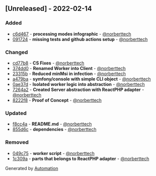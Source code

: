 ## [Unreleased] - 2022-02-14

### Added
- [c6d467](https://github.com/flow-php/etl-async/commit/c6d467e3b3a0401af99e954b38221916ed492772) - **processing modes infographic** - [@norberttech](https://github.com/norberttech)
- [091724](https://github.com/flow-php/etl-async/commit/091724883100b0e781b287535b049332bc538ed5) - **missing tests and github actions setup** - [@norberttech](https://github.com/norberttech)

### Changed
- [cd77b8](https://github.com/flow-php/etl-async/commit/cd77b8cedfac6499b7e73b4fb5291639d897162a) - **CS Fixes** - [@norberttech](https://github.com/norberttech)
- [374dd0](https://github.com/flow-php/etl-async/commit/374dd0aac3ea5c4e38456e64c0411531c9ceb51f) - **Renamed Worker into Client** - [@norberttech](https://github.com/norberttech)
- [23315b](https://github.com/flow-php/etl-async/commit/23315b77b042cebd5592b8b7e532573d7a0e4f73) - **Reduced minMsi in infection** - [@norberttech](https://github.com/norberttech)
- [a479ba](https://github.com/flow-php/etl-async/commit/a479badaed1d65c0278e0f027dbbcfa8f2a72f3b) - **symfony/console with simple CLI object** - [@norberttech](https://github.com/norberttech)
- [0ae37d](https://github.com/flow-php/etl-async/commit/0ae37d7ecc311043d92a386cdfec223648992028) - **Isolated worker logic into abstraction** - [@norberttech](https://github.com/norberttech)
- [7264a2](https://github.com/flow-php/etl-async/commit/7264a2fdf8cd2f6bfa6223db444bce3bda514d6b) - **Created Server abstraction with ReactPHP adapter** - [@norberttech](https://github.com/norberttech)
- [8222f8](https://github.com/flow-php/etl-async/commit/8222f8bc8f2597debfd98ade1744154c720b3f3d) - **Proof of Concept** - [@norberttech](https://github.com/norberttech)

### Updated
- [f8cc4a](https://github.com/flow-php/etl-async/commit/f8cc4a24b320434b8721cfaccacd6d0e7dabda6a) - **README.md** - [@norberttech](https://github.com/norberttech)
- [855d6c](https://github.com/flow-php/etl-async/commit/855d6c811cde6e62f436906a18ce244cbc28df28) - **dependencies** - [@norberttech](https://github.com/norberttech)

### Removed
- [049c75](https://github.com/flow-php/etl-async/commit/049c75fa7a123ad897ff9d46f57d6a2858a93c3e) - **worker script** - [@norberttech](https://github.com/norberttech)
- [1c309a](https://github.com/flow-php/etl-async/commit/1c309af3fd864683642a861673aa58e8ef832b5a) - **parts that belongs to ReactPHP adapter** - [@norberttech](https://github.com/norberttech)

Generated by [Automation](https://github.com/aeon-php/automation)